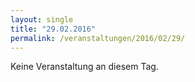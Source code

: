 ```yaml
---
layout: single
title: "29.02.2016"
permalink: /veranstaltungen/2016/02/29/
---
```


Keine Veranstaltung an diesem Tag.
